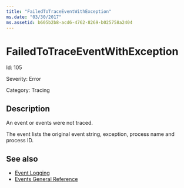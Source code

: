 ```yaml
---
title: "FailedToTraceEventWithException"
ms.date: "03/30/2017"
ms.assetid: b605b2b8-acd6-4762-8269-b025758a2404
---
```

# FailedToTraceEventWithException
Id: 105  
  
 Severity: Error  
  
 Category: Tracing  
  
## Description  
 An event or events were not traced.  
  
 The event lists the original event string, exception, process name and process ID.  
  
## See also

- [Event Logging](index.md)
- [Events General Reference](events-general-reference.md)
